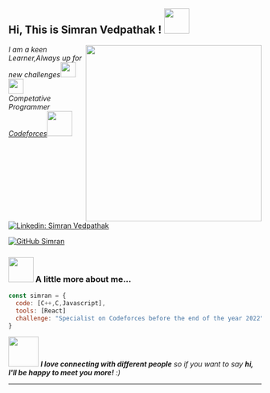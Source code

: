 <h2> Hi, This is Simran Vedpathak ! <img src="[[https://media.giphy.com/media/mGcNjsfWAjY5AEZNw6/giphy.gif](https://media.giphy.com/media/G3FNI3FneNjiw/giphy.gif](https://media.giphy.com/media/G3FNI3FneNjiw/giphy.gif))" width="50"></h2>
<img align='right' src="https://media.giphy.com/media/APYxbo6wMV5WE/giphy.gif" width="350">
<p><em>I am a keen Learner,Always up for new challenges<img src="https://media.giphy.com/media/fYSnHlufseco8Fh93Z/giphy.gif" width="30"><img src="https://media.giphy.com/media/fYSnHlufseco8Fh93Z/giphy.gif " width="30"></br>Competative Programmer <a href="https://codeforces.com/profile/Lazy1402">Codeforces</a><img src="https://media.giphy.com/media/WUlplcMpOCEmTGBtBW/giphy.gif" width="50"> 
</em></p>


[![Linkedin: Simran Vedpathak](https://img.shields.io/badge/-simranvedpathak-blue?style=flat-square&logo=Linkedin&logoColor=white&link=https://www.linkedin.com/in/simranvedpathak/)]((https://www.linkedin.com/in/simran-vedpathak-b4a291207/))

[![GitHub Simran](https://img.shields.io/github/followers/Simransv?label=follow&style=social)](https://github.com/Simransv)


### <img src="https://media.giphy.com/media/VgCDAzcKvsR6OM0uWg/giphy.gif" width="50"> A little more about me...  

```javascript
const simran = {  
  code: [C++,C,Javascript],
  tools: [React]
  challenge: "Specialist on Codeforces before the end of the year 2022"
}
```

<img src="https://media.giphy.com/media/G3FNI3FneNjiw/giphy.gif" width="60"> <em><b>I love connecting with different people</b> so if you want to say <b>hi, I'll be happy to meet you more!</b> :)</em>

---

<!---
SimranSv/SimranSv is a ✨ special ✨ repository because its `README.md` (this file) appears on your GitHub profile.
You can click the Preview link to take a look at your changes.
--->

